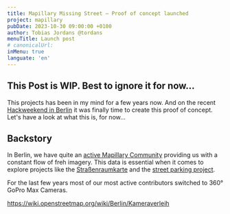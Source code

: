 ```yaml
---
title: Mapillary Missing Street – Proof of concept launched
project: mapillary
pubDate: 2023-10-30 09:00:00 +0100
author: Tobias Jordans @tordans
menuTitle: Launch post
# canonicalUrl:
inMenu: true
languate: 'en'
---
```


## This Post is WIP. Best to ignore it for now…

This projects has been in my mind for a few years now. And on the recent [Hackweekend in Berlin](https://www.fossgis.de/news/2023_10_22_hackweekend_berlin/) it was finally time to create this proof of concept. Let's have a look at what this is, for now…

## Backstory

In Berlin, we have quite an [active Mapillary Community](https://www.mapillary.com/app/leaderboard/542609?location=Berlin%2C+Germany&focus=map&lat=52.523460832607356&lng=13.38212698771747&z=11.316230389043383) providing us with a constant flow of freh imagery. This data is essential when it comes to explore projects like the [Straßenraumkarte](https://strassenraumkarte.osm-berlin.org/) and the [street parking project](https://parkraum.osm-verkehrswende.org/regions/berlin/).

For the last few years most of our most active contributors switched to 360° GoPro Max Cameras.

https://wiki.openstreetmap.org/wiki/Berlin/Kameraverleih
